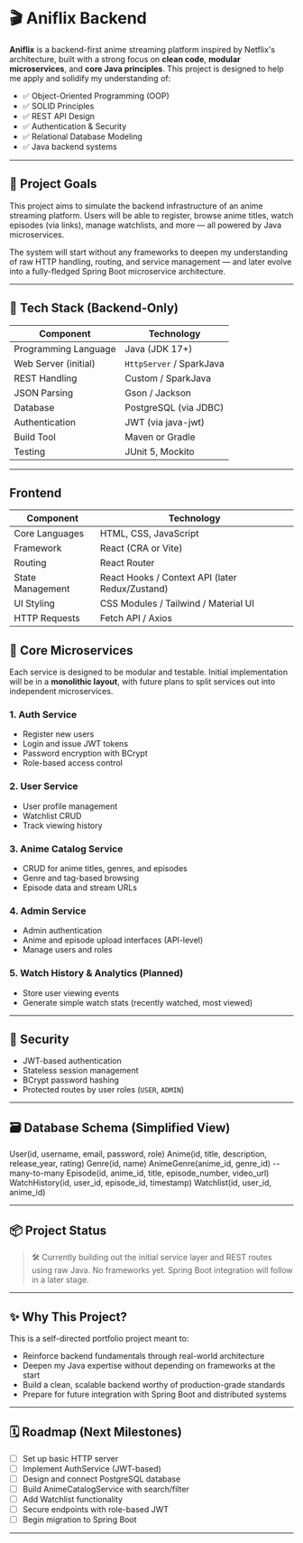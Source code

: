 # 🎬 Aniflix Backend

**Aniflix** is a backend-first anime streaming platform inspired by Netflix's architecture, built with a strong focus on **clean code**, **modular microservices**, and **core Java principles**. This project is designed to help me apply and solidify my understanding of:

- ✅ Object-Oriented Programming (OOP)
- ✅ SOLID Principles
- ✅ REST API Design
- ✅ Authentication & Security
- ✅ Relational Database Modeling
- ✅ Java backend systems

---

## 🚀 Project Goals

This project aims to simulate the backend infrastructure of an anime streaming platform. Users will be able to register, browse anime titles, watch episodes (via links), manage watchlists, and more — all powered by Java microservices.

The system will start without any frameworks to deepen my understanding of raw HTTP handling, routing, and service management — and later evolve into a fully-fledged Spring Boot microservice architecture.

---

## 🧱 Tech Stack (Backend-Only)

| Component              | Technology       |
|------------------------|------------------|
| Programming Language   | Java (JDK 17+)    |
| Web Server (initial)   | `HttpServer` / SparkJava |
| REST Handling          | Custom / SparkJava |
| JSON Parsing           | Gson / Jackson    |
| Database               | PostgreSQL (via JDBC) |
| Authentication         | JWT (via java-jwt) |
| Build Tool             | Maven or Gradle   |
| Testing                | JUnit 5, Mockito  |

---
## Frontend 
| Component        | Technology                                      |
| ---------------- | ----------------------------------------------- |
| Core Languages   | HTML, CSS, JavaScript                           |
| Framework        | React (CRA or Vite)                             |
| Routing          | React Router                                    |
| State Management | React Hooks / Context API (later Redux/Zustand) |
| UI Styling       | CSS Modules / Tailwind / Material UI            |
| HTTP Requests    | Fetch API / Axios                               |


## 🧩 Core Microservices

Each service is designed to be modular and testable. Initial implementation will be in a **monolithic layout**, with future plans to split services out into independent microservices.

### 1. **Auth Service**
- Register new users
- Login and issue JWT tokens
- Password encryption with BCrypt
- Role-based access control

### 2. **User Service**
- User profile management
- Watchlist CRUD
- Track viewing history

### 3. **Anime Catalog Service**
- CRUD for anime titles, genres, and episodes
- Genre and tag-based browsing
- Episode data and stream URLs

### 4. **Admin Service**
- Admin authentication
- Anime and episode upload interfaces (API-level)
- Manage users and roles

### 5. **Watch History & Analytics** (Planned)
- Store user viewing events
- Generate simple watch stats (recently watched, most viewed)

---

## 🔐 Security

- JWT-based authentication
- Stateless session management
- BCrypt password hashing
- Protected routes by user roles (`USER`, `ADMIN`)

---

## 🗃️ Database Schema (Simplified View)
User(id, username, email, password, role)
Anime(id, title, description, release_year, rating)
Genre(id, name)
AnimeGenre(anime_id, genre_id) -- many-to-many
Episode(id, anime_id, title, episode_number, video_url)
WatchHistory(id, user_id, episode_id, timestamp)
Watchlist(id, user_id, anime_id)


---

## 📦 Project Status

> 🛠️ Currently building out the initial service layer and REST routes using raw Java. No frameworks yet. Spring Boot integration will follow in a later stage.

---

## ✨ Why This Project?

This is a self-directed portfolio project meant to:
- Reinforce backend fundamentals through real-world architecture
- Deepen my Java expertise without depending on frameworks at the start
- Build a clean, scalable backend worthy of production-grade standards
- Prepare for future integration with Spring Boot and distributed systems

---

## 🗓️ Roadmap (Next Milestones)

- [ ] Set up basic HTTP server
- [ ] Implement AuthService (JWT-based)
- [ ] Design and connect PostgreSQL database
- [ ] Build AnimeCatalogService with search/filter
- [ ] Add Watchlist functionality
- [ ] Secure endpoints with role-based JWT
- [ ] Begin migration to Spring Boot

---


